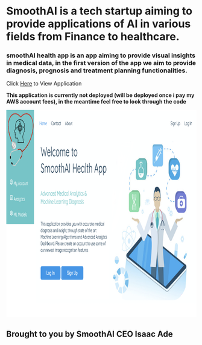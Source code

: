 
# SmoothAI is a tech startup aiming to provide applications of AI in various fields from Finance to healthcare.
### smoothAI health app is an app aiming to provide visual insights in medical data, in the first version of the app we aim to provide diagnosis, prognosis and treatment planning functionalities. 

Click [Here](http://54.202.56.3:8000/) to View Application

**This application is currently not deployed (will be deployed once i pay my AWS account fees), in the meantime feel free to look through the code**

<img src="https://github.com/isaacbull/smoothhealth-AI-app/blob/main/app/static/img/smoothhealthapp.png" width="950" height="550">

## Brought to you by SmoothAI CEO Isaac Ade
